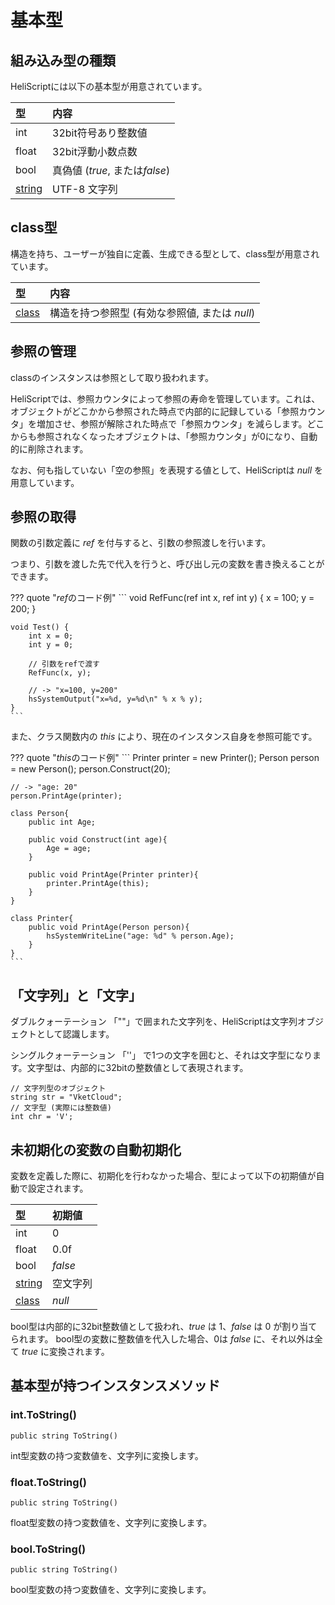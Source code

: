 
# 基本型

## 組み込み型の種類

HeliScriptには以下の基本型が用意されています。

|型|内容|
|:--|:--|
|int|32bit符号あり整数値|
|float|32bit浮動小数点数|
|bool|真偽値 (*true*, または*false*)|
|[string](hs_string.md)|UTF-8 文字列|

## class型

構造を持ち、ユーザーが独自に定義、生成できる型として、class型が用意されています。

|型|内容|
|:--|:--|
|[class](hs_class.md)|構造を持つ参照型 (有効な参照値, または *null*)|

## 参照の管理

classのインスタンスは参照として取り扱われます。

HeliScriptでは、参照カウンタによって参照の寿命を管理しています。これは、オブジェクトがどこかから参照された時点で内部的に記録している「参照カウンタ」を増加させ、参照が解除された時点で「参照カウンタ」を減らします。どこからも参照されなくなったオブジェクトは、「参照カウンタ」が0になり、自動的に削除されます。

なお、何も指していない「空の参照」を表現する値として、HeliScriptは *null* を用意しています。

## 参照の取得

関数の引数定義に *ref* を付与すると、引数の参照渡しを行います。

つまり、引数を渡した先で代入を行うと、呼び出し元の変数を書き換えることができます。

??? quote "*ref*のコード例"
    ```
    void RefFunc(ref int x, ref int y) {
        x = 100;
        y = 200;
    }

    void Test() {
        int x = 0;
        int y = 0;
        
        // 引数をrefで渡す
        RefFunc(x, y);
        
        // -> "x=100, y=200"
        hsSystemOutput("x=%d, y=%d\n" % x % y);
    }
    ```

また、クラス関数内の *this* により、現在のインスタンス自身を参照可能です。

??? quote "*this*のコード例"
    ```
    Printer printer = new Printer();
    Person person = new Person();
    person.Construct(20);

    // -> "age: 20"
    person.PrintAge(printer);

    class Person{
        public int Age;

        public void Construct(int age){
            Age = age;
        }

        public void PrintAge(Printer printer){
            printer.PrintAge(this);
        }
    }

    class Printer{
        public void PrintAge(Person person){
            hsSystemWriteLine("age: %d" % person.Age); 
        }
    }
    ```

## 「文字列」と「文字」

ダブルクォーテーション 「""」で囲まれた文字列を、HeliScriptは文字列オブジェクトとして認識します。

シングルクォーテーション 「''」 で1つの文字を囲むと、それは文字型になります。文字型は、内部的に32bitの整数値として表現されます。

```
// 文字列型のオブジェクト
string str = "VketCloud";
// 文字型 (実際には整数値)
int chr = 'V';
```

## 未初期化の変数の自動初期化

変数を定義した際に、初期化を行わなかった場合、型によって以下の初期値が自動で設定されます。

|型|初期値|
|:--|:--|
|int|0|
|float|0.0f|
|bool|*false*|
|[string](hs_string.md)|空文字列|
|[class](hs_class.md)|*null*|

bool型は内部的に32bit整数値として扱われ、*true* は 1、*false* は 0 が割り当てられます。
bool型の変数に整数値を代入した場合、0は *false* に、それ以外は全て *true* に変換されます。

## 基本型が持つインスタンスメソッド

### int.ToString()

`public string ToString()`

int型変数の持つ変数値を、文字列に変換します。

### float.ToString()

`public string ToString()`

float型変数の持つ変数値を、文字列に変換します。

### bool.ToString()

`public string ToString()`

bool型変数の持つ変数値を、文字列に変換します。